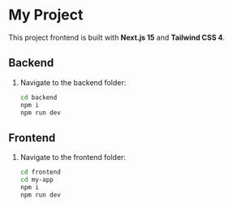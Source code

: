 # My Project

This project frontend is built with **Next.js 15** and **Tailwind CSS 4**.  

## Backend

1. Navigate to the backend folder:  
   ```bash
   cd backend
   npm i
   npm run dev

## Frontend

1. Navigate to the frontend folder:  
   ```bash
   cd frontend
   cd my-app
   npm i
   npm run dev
